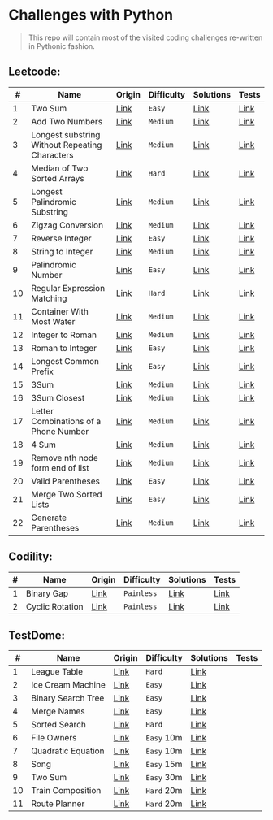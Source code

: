 # Challenges with Python

> This repo will contain most of the visited coding challenges re-written in Pythonic fashion.

## Leetcode:

| #    | Name                                             | Origin                                                                                | Difficulty | Solutions                                                                 | Tests                                                                                    
| ---- | ------------------------------------------------ | ------------------------------------------------------------------------------------- | ---------- | ------------------------------------------------------------------------  | ---------------------------------------------------------------------------------------- 
| 1    | Two Sum                                          | [Link](https://leetcode.com/problems/regular-expression-matching/)                    | `Easy`     | [Link](leetcode/n0001_two_sum.py)                                         | [Link](tests/test_leetcode/test_0001_two_sum.py)                                         
| 2    | Add Two Numbers                                  | [Link](https://leetcode.com/problems/add-two-numbers)                                 | `Medium`   | [Link](leetcode/n0002_add_two_numbers.py)                                 | [Link](tests/test_leetcode/test_0002_add_two_numbers.py)                                 
| 3    | Longest substring Without Repeating Characters   | [Link](https://leetcode.com/problems/longest-substring-without-repeating-characters)  | `Medium`   | [Link](leetcode/n0003_longest_substring_without_repeating_characters.py)  | [Link](tests/test_leetcode/test_0003_longest_substring_without_repeating_characters.py)  
| 4    | Median of Two Sorted Arrays                      | [Link](https://leetcode.com/problems/median-of-two-sorted-arrays)                     | `Hard`     | [Link](leetcode/n0004_median_of_two_sorted_arrays.py)                     | [Link](tests/test_leetcode/test_0004_median_of_two_sorted_arrays.py)                     
| 5    | Longest Palindromic Substring                    | [Link](https://leetcode.com/problems/longest-palindromic-substring)                   | `Medium`   | [Link](leetcode/n0005_longest_palindromic_substring.py)                   | [Link](tests/test_leetcode/test_0005_longest_palindromic_substring.py)                   
| 6    | Zigzag Conversion                                | [Link](https://leetcode.com/problems/zigzag-conversion)                               | `Medium`   | [Link](leetcode/n0006_zigzag_conversion.py)                               | [Link](tests/test_leetcode/test_0006_zigzag_conversion.py)                               
| 7    | Reverse Integer                                  | [Link](https://leetcode.com/problems/reverse-integer)                                 | `Easy`     | [Link](leetcode/n0007_reverse_integer.py)                                 | [Link](tests/test_leetcode/test_0007_reverse_integer.py)                                 
| 8    | String to Integer                                | [Link](https://leetcode.com/problems/string-to-integer-atoi)                          | `Medium`   | [Link](leetcode/n0008_string_to_int_atoi.py)                              | [Link](tests/test_leetcode/test_0008_string_to_int_atoi.py)                              
| 9    | Palindromic Number                               | [Link](https://leetcode.com/problems/palindrome-number)                               | `Easy`     | [Link](leetcode/n0009_palindrome_number.py)                               | [Link](tests/test_leetcode/test_0009_palindrome_number.py)                               
| 10   | Regular Expression Matching                      | [Link](https://leetcode.com/problems/regular-expression-matching)                     | `Hard`     | [Link](leetcode/n0010_regular_expression_matching.py)                     | [Link](tests/test_leetcode/test_0010_regular_expression_matching.py)                     
| 11   | Container With Most Water                        | [Link](https://leetcode.com/problems/container-with-most-water)                       | `Medium`   | [Link](leetcode/n0011_container_with_most_water.py)                       | [Link](tests/test_leetcode/test_0011_container_with_most_water.py)                       
| 12   | Integer to Roman                                 | [Link](https://leetcode.com/problems/integer-to-roman)                                | `Medium`   | [Link](leetcode/n0012_integer_to_roman.py)                                | [Link](tests/test_leetcode/test_0012_integer_to_roman.py)                                
| 13   | Roman to Integer                                 | [Link](https://leetcode.com/problems/roman-to-integer)                                | `Easy`     | [Link](leetcode/n0013_roman_to_integer.py)                                | [Link](tests/test_leetcode/test_0013_roman_to_integer.py)                                
| 14   | Longest Common Prefix                            | [Link](https://leetcode.com/problems/longest-common-prefix)                           | `Easy`     | [Link](leetcode/n0014_longest_common_prefix.py)                           | [Link](tests/test_leetcode/test_0014_longest_common_prefix.py)                           
| 15   | 3Sum                                             | [Link](https://leetcode.com/problems/3sum)                                            | `Medium`   | [Link](leetcode/n0015_3_sum.py)                                           | [Link](tests/test_leetcode/test_0015_3_sum.py)                                           
| 16   | 3Sum Closest                                     | [Link](https://leetcode.com/problems/3sum-closest)                                    | `Medium`   | [Link](leetcode/n0016_3_sum_closest.py)                                   | [Link](tests/test_leetcode/test_0016_3_sum_closest.py)                                           
| 17   | Letter Combinations of a Phone Number            | [Link](https://leetcode.com/problems/letter-combinations-of-a-phone-number)           | `Medium`   | [Link](leetcode/n0017_letter_combinations_of_a_phone_number.py)           | [Link](tests/test_leetcode/test_0017_letter_combinations_of_a_phone_number.py)                     
| 18   | 4 Sum                                            | [Link](https://leetcode.com/problems/4sum)                                            | `Medium`   | [Link](leetcode/n0018_4_sum.py)                                           | [Link](tests/test_leetcode/test_0018_4_sum.py)                                           
| 19   | Remove nth node form end of list                 | [Link](https://leetcode.com/problems/remove-nth-node-from-end-of-list)                | `Medium`   | [Link](leetcode/n0019_remove_nth_node_from_end_of_list.py)                | [Link](tests/test_leetcode/test_0019_remove_nth_node_from_end_of_list.py)                                           
| 20   | Valid Parentheses                                | [Link](https://leetcode.com/problems/valid-parentheses)                               | `Easy`     | [Link](leetcode/n0020_valid_parentheses.py)                               | [Link](tests/test_leetcode/test_0020_valid_parentheses.py)                                           
| 21   | Merge Two Sorted Lists                           | [Link](https://leetcode.com/problems/merge-two-sorted-lists)                          | `Easy`     | [Link](leetcode/n0021_merge_two_sorted_lists.py)                          | [Link](tests/test_leetcode/test_0021_merge_two_sorted_lists.py)                   
| 22   | Generate Parentheses                             | [Link](https://leetcode.com/problems/generate-parentheses)                            | `Medium`     | [Link](leetcode/n0022_generate_parentheses.py)                          | [Link](tests/test_leetcode/test_n0022_generate_parentheses.py)                   

## Codility:

| #    | Name                                             | Origin                                                                                | Difficulty | Solutions                                                                 | Tests                                                                                    
| ---- | ------------------------------------------------ | ------------------------------------------------------------------------------------- |  --------- | ------------------------------------------------------------------------  | ---------------------------------------------------------------------------------------- 
| 1    | Binary Gap                                       | [Link](https://app.codility.com/programmers/lessons/1-iterations/binary_gap/)         | `Painless` |[Link](codility/n0001_binary_gap.py)                                       | [Link](tests/test_codility/test_n0001_binary_gap.py)                                         
| 2    | Cyclic Rotation                                  | [Link](https://app.codility.com/programmers/lessons/2-arrays/cyclic_rotation/)        | `Painless` |[Link](codility/n0002_cyclic_rotation.py)                                  | [Link](tests/test_codility/test_n0002_cyclic_rotation.py)                                         



## TestDome:

| #    | Name                                             | Origin                                                                                            | Difficulty | Solutions                                                     | Tests                                                                                    
| ---- | ------------------------------------------------ | ------------------------------------------------------------------------------------------------- |  --------- | ------------------------------------------------------------  | ---------------------------------------------------------------------------------------- 
| 1    | League Table                                     | [Link](https://www.testdome.com/questions/python/league-table/40262?visibility=3&skillId=9)       | `Hard`     |[Link](testdome/problems/n0001_league_table.py)                |                                       
| 2    | Ice Cream Machine                                | [Link](https://www.testdome.com/questions/python/ice-cream-machine/40386?visibility=3&skillId=9)  | `Easy`     |[Link](testdome/problems/n0002_ice_cream_machine.py)           |                                       
| 3    | Binary Search Tree                               | [Link](https://www.testdome.com/questions/python/binary-search-tree/35503?visibility=3&skillId=9) | `Easy`     |[Link](testdome/problems/n0003_binary_search_tree.py)          |                                       
| 4    | Merge Names                                      | [Link](https://www.testdome.com/questions/python/merge-names/39819?visibility=3&skillId=9)        | `Easy`     |[Link](testdome/problems/n0004_merge_names.py)                 |                                       
| 5    | Sorted Search                                    | [Link](https://www.testdome.com/questions/python/sorted-search/40608?visibility=3&skillId=9)      | `Hard`     |[Link](testdome/problems/n0005_sorted_search.py)               |                                       
| 6    | File Owners                                      | [Link](https://www.testdome.com/questions/python/file-owners/36510?visibility=3&skillId=9)        | `Easy` 10m |[Link](testdome/problems/n0006_file_owners.py)                 |                                       
| 7    | Quadratic Equation                               | [Link](https://www.testdome.com/questions/python/quadratic-equation/56614?visibility=3&skillId=9) | `Easy` 10m |[Link](testdome/problems/n0007_quadratic_equation.py)          |                                       
| 8    | Song                                             | [Link](https://www.testdome.com/questions/python/song/48847?visibility=3&skillId=9)               | `Easy` 15m |[Link](testdome/problems/n0008_song.py)                        |                                       
| 9    | Two Sum                                          | [Link](https://www.testdome.com/questions/python/two-sum/39820?visibility=3&skillId=9)            | `Easy` 30m |[Link](testdome/problems/n0009_two_sum.py)                     |                                       
| 10   | Train Composition                                | [Link](https://www.testdome.com/questions/python/train-composition/60696?visibility=3&skillId=9)  | `Hard` 20m |[Link](testdome/problems/n0010_train_composition.py)           |                                       
| 11   | Route Planner                                    | [Link](https://www.testdome.com/questions/python/route-planner/48626?visibility=3&skillId=9)      | `Hard` 20m |[Link](testdome/problems/n0011_route_planner.py)           |                                       


